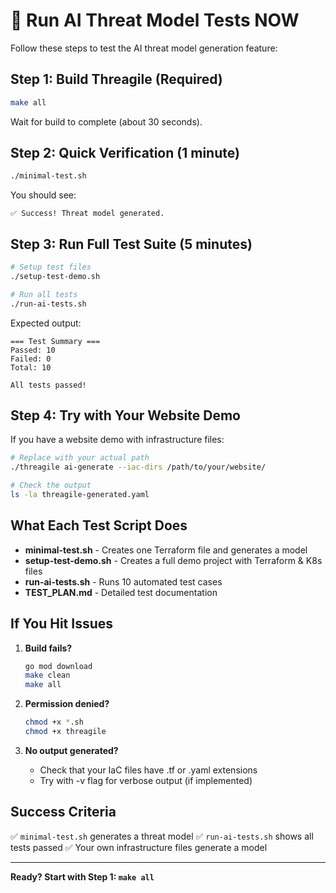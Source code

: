# 🚀 Run AI Threat Model Tests NOW

Follow these steps to test the AI threat model generation feature:

## Step 1: Build Threagile (Required)
```bash
make all
```
Wait for build to complete (about 30 seconds).

## Step 2: Quick Verification (1 minute)
```bash
./minimal-test.sh
```

You should see:
```
✅ Success! Threat model generated.
```

## Step 3: Run Full Test Suite (5 minutes)
```bash
# Setup test files
./setup-test-demo.sh

# Run all tests
./run-ai-tests.sh
```

Expected output:
```
=== Test Summary ===
Passed: 10
Failed: 0
Total: 10

All tests passed!
```

## Step 4: Try with Your Website Demo

If you have a website demo with infrastructure files:

```bash
# Replace with your actual path
./threagile ai-generate --iac-dirs /path/to/your/website/

# Check the output
ls -la threagile-generated.yaml
```

## What Each Test Script Does

- **minimal-test.sh** - Creates one Terraform file and generates a model
- **setup-test-demo.sh** - Creates a full demo project with Terraform & K8s files  
- **run-ai-tests.sh** - Runs 10 automated test cases
- **TEST_PLAN.md** - Detailed test documentation

## If You Hit Issues

1. **Build fails?**
   ```bash
   go mod download
   make clean
   make all
   ```

2. **Permission denied?**
   ```bash
   chmod +x *.sh
   chmod +x threagile
   ```

3. **No output generated?**
   - Check that your IaC files have .tf or .yaml extensions
   - Try with -v flag for verbose output (if implemented)

## Success Criteria

✅ `minimal-test.sh` generates a threat model
✅ `run-ai-tests.sh` shows all tests passed
✅ Your own infrastructure files generate a model

---

**Ready? Start with Step 1: `make all`**